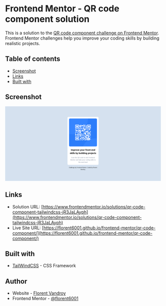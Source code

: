 # Frontend Mentor - QR code component solution

This is a solution to the [QR code component challenge on Frontend Mentor](https://www.frontendmentor.io/challenges/qr-code-component-iux_sIO_H). Frontend Mentor challenges help you improve your coding skills by building realistic projects. 

## Table of contents

- [Screenshot](#screenshot)
- [Links](#links)
- [Built with](#built-with)


## Screenshot

![](./screenshot.png)


## Links

- Solution URL: [https://www.frontendmentor.io/solutions/qr-code-component-tailwindcss-jR3JaLAyph](https://www.frontendmentor.io/solutions/qr-code-component-tailwindcss-jR3JaLAyph)
- Live Site URL: [https://florent6001.github.io/frontend-mentor/qr-code-component/](https://florent6001.github.io/frontend-mentor/qr-code-component/)

## Built with

- [TailWindCSS](https://tailwindcss.com/) - CSS Framework


## Author

- Website - [Florent Vandroy](https://www.florent-vandroy.fr)
- Frontend Mentor - [@florent6001](https://www.frontendmentor.io/profile/florent6001)